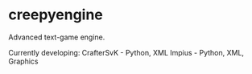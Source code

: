# creepyengine
Advanced text-game engine.

Currently developing:
CrafterSvK - Python, XML
Impius - Python, XML, Graphics
